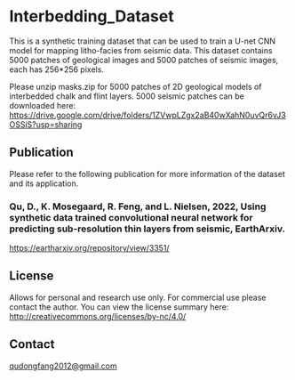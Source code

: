 # Interbedding_Dataset

This is a synthetic training dataset that can be used to train a U-net CNN model for mapping litho-facies from seismic data.
This dataset contains 5000 patches of geological images and 5000 patches of seismic images, each has 256*256 pixels.


Please unzip masks.zip for 5000 patches of 2D geological models of interbedded chalk and flint layers.
5000 seismic patches can be downloaded here:
https://drive.google.com/drive/folders/1ZVwpLZgx2aB40wXahN0uvQr6vJ3OSSiS?usp=sharing

## Publication
Please refer to the following publication for more information of the dataset and its application. 
### Qu, D., K. Mosegaard, R. Feng, and L. Nielsen, 2022, Using synthetic data trained convolutional neural network for predicting sub-resolution thin layers from seismic, EarthArxiv.
https://eartharxiv.org/repository/view/3351/


## License
Allows for personal and research use only.
For commercial use please contact the author.
You can view the license summary here: http://creativecommons.org/licenses/by-nc/4.0/
## Contact
qudongfang2012@gmail.com
